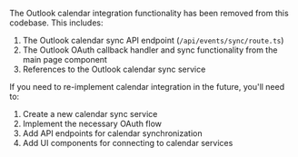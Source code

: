The Outlook calendar integration functionality has been removed from this codebase. This includes:

1. The Outlook calendar sync API endpoint (`/api/events/sync/route.ts`)
2. The Outlook OAuth callback handler and sync functionality from the main page component
3. References to the Outlook calendar sync service

If you need to re-implement calendar integration in the future, you'll need to:
1. Create a new calendar sync service
2. Implement the necessary OAuth flow
3. Add API endpoints for calendar synchronization
4. Add UI components for connecting to calendar services
